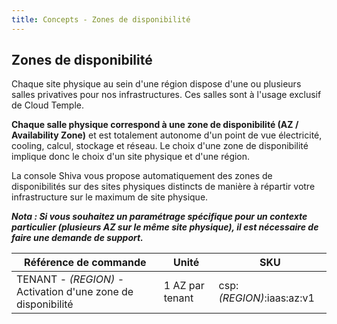 ```yaml
---
title: Concepts - Zones de disponibilité
---
```


## Zones de disponibilité 

Chaque site physique au sein d'une région dispose d'une ou plusieurs salles privatives pour nos infrastructures. Ces salles sont à l'usage exclusif de Cloud Temple.

__Chaque salle physique correspond à une zone de disponibilité (AZ / Availability Zone)__ et est totalement autonome d'un point de vue électricité, cooling, calcul, stockage et réseau.
Le choix d'une zone de disponibilité implique donc le choix d'un site physique et d'une région.

La console Shiva vous propose automatiquement des zones de disponibilités sur des sites physiques distincts de manière à répartir votre infrastructure sur le maximum de site physique.

*__Nota : Si vous souhaitez un paramétrage spécifique pour un contexte particulier (plusieurs AZ sur le même site physique), il est nécessaire de faire une demande de support.__*


| Référence de commande                                        | Unité           | SKU                       |  
|--------------------------------------------------------------|-----------------|---------------------------|
| TENANT - *(REGION)* - Activation d'une zone de disponibilité | 1 AZ par tenant | csp:*(REGION)*:iaas:az:v1 |
